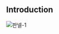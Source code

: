 ## Introduction

![판넬-1](https://github.com/SumNote/.github/assets/98332877/fa3e28a0-f74f-4e7b-91d7-0d6b7178d826)
